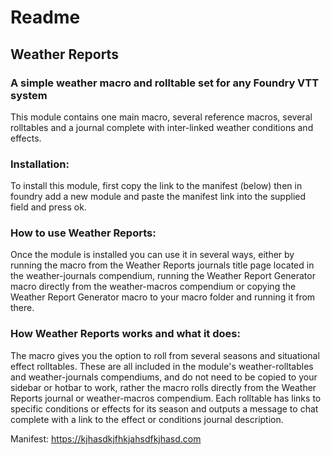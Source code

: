 # Readme
## Weather Reports
### A simple weather macro and rolltable set for any Foundry VTT system

This module contains one main macro, several reference macros, several rolltables and a journal complete with inter-linked weather conditions and effects.

### Installation:
To install this module, first copy the link to the manifest (below) then in foundry add a new module and paste the manifest link into the supplied field and press ok.

### How to use Weather Reports:
Once the module is installed you can use it in several ways, either by running the macro from the Weather Reports journals title page located in the weather-journals compendium, running the Weather Report Generator macro directly from the weather-macros compendium or copying the Weather Report Generator macro to your macro folder and running it from there.

### How Weather Reports works and what it does:
The macro gives you the option to roll from several seasons and situational effect rolltables. These are all included in the module's weather-rolltables and weather-journals compendiums, and do not need to be copied to your sidebar or hotbar to work, rather the macro rolls directly from the Weather Reports journal or weather-macros compendium. Each rolltable has links to specific conditions or effects for its season and outputs a message to chat complete with a link to the effect or conditions journal description.

Manifest:
https://kjhasdkjfhkjahsdfkjhasd.com
